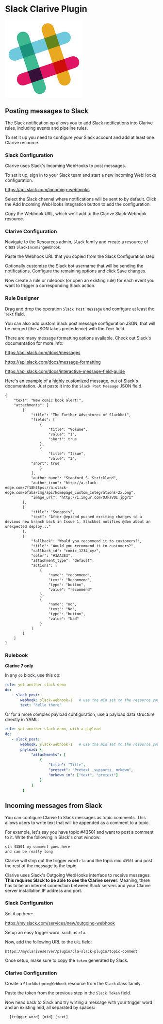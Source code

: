 # Slack Clarive Plugin

![Clarive Slack Plugin](public/icon/slack.png?raw=true "Clarive Slack Plugin")

## Posting messages to Slack

The Slack notification op allows you to add Slack notifications into Clarive
rules, including events and pipeline rules.

To set it up you need to configure your Slack account and add at least one
Clarive resource.

### Slack Configuration

Clarive uses Slack's Incoming WebHooks to post messages.

To set it up, sign in to your Slack team and start a new Incoming WebHooks
configuration.

https://api.slack.com/incoming-webhooks

Select the Slack channel where notifications will be sent to by default. Click
the Add Incoming WebHooks integration button to add the configuration.

Copy the Webhook URL, which we'll add to the Clarive Slack Webhook resource.

### Clarive Configuration

Navigate to the Resources admin, `Slack` family and create a resource of class
`SlackIncomingWebhook`.

Paste the Webhook URL that you copied from the Slack Configuration step.

Optionally customize the Slack bot username that will be sending the
notifications. Configure the remaining options and click Save changes.

Now create a rule or rulebook (or open an existing rule) for each event you
want to trigger a corresponding Slack action.

### Rule Designer

Drag and drop the operation `Slack Post Message` and configure at least the
`Text` field.

You can also add custom Slack post message configuration JSON, that will
be merged (the JSON takes precedence) with the `Text` field.

There are many message formatting options available. Check out
Slack's documentation for more info:

https://api.slack.com/docs/messages

https://api.slack.com/docs/message-formatting

https://api.slack.com/docs/interactive-message-field-guide

Here's an example of a highly customized message, out
of Slack's documentation. Just paste it into the `Slack Post Message` JSON field.

    {
        "text": "New comic book alert!",
        "attachments": [
            {
                "title": "The Further Adventures of Slackbot",
                "fields": [
                    {
                        "title": "Volume",
                        "value": "1",
                        "short": true
                    },
                    {
                        "title": "Issue",
                        "value": "3",
                "short": true
                    }
                ],
                "author_name": "Stanford S. Strickland",
                "author_icon": "http://a.slack-edge.com/7f18https://a.slack-edge.com/bfaba/img/api/homepage_custom_integrations-2x.png",
                "image_url": "http://i.imgur.com/OJkaVOI.jpg?1"
            },
            {
                "title": "Synopsis",
                "text": "After @episod pushed exciting changes to a devious new branch back in Issue 1, Slackbot notifies @don about an unexpected deploy..."
            },
            {
                "fallback": "Would you recommend it to customers?",
                "title": "Would you recommend it to customers?",
                "callback_id": "comic_1234_xyz",
                "color": "#3AA3E3",
                "attachment_type": "default",
                "actions": [
                    {
                        "name": "recommend",
                        "text": "Recommend",
                        "type": "button",
                        "value": "recommend"
                    },
                    {
                        "name": "no",
                        "text": "No",
                        "type": "button",
                        "value": "bad"
                    }
                ]
            }
        ]
    }

### Rulebook

**Clarive 7 only**

In any `do` block, use this op:

```yaml
rule: yet another slack demo
do:
   - slack_post:
       webhook: slack-webhook-1   # use the mid set to the resource you created
       text: "hello there"
```

Or for a more complex payload configuration, use a
payload data structure directly in YAML:

```yaml
rule: yet another slack demo, with a payload
do:
   - slack_post:
       webhook: slack-webhook-1   # use the mid set to the resource you created
       payload: {
            "attachments": [
                {
                    "title": "Title",
                    "pretext": "Pretext _supports_ mrkdwn",
                    "mrkdwn_in": ["text", "pretext"]
                }
            ]
        }
```

## Incoming messages from Slack

You can configure Clarive to Slack messages
as topic comments. This allows users to write text
that will be appended as a comment to a topic.

For example, let's say you have topic #43501
and want to post a comment to it. Write the following
in Slack's chat window:

    cla 43501 my comment goes here
    and can be really long

Clarive will strip out the trigger word `cla` and the
topic mid `43501` and post the rest of the message to
the topic.

Clarive uses Slack's Outgoing WebHooks interface to receive
messages. **This requires Slack to be able to see the
Clarive server**. Meaning, there has to be an internet
connection between Slack servers and your Clarive server
installation IP address and port.

### Slack Configuration

Set it up here:

https://my.slack.com/services/new/outgoing-webhook

Setup an easy trigger word, such as `cla`.


Now, add the following URL to the `URL` field:

    https://myclariveserver/plugin/cla-slack-plugin/topic-comment

Once setup, make sure to copy the `token` generated
by Slack.

### Clarive Configuration

Create a `SlackOutgoingWebhook` resource from the `Slack` class family.

Paste the token from the previous step in the `Slack Token` field.

Now head back to Slack and try writing a message with your trigger
word and an existing mid, all separated by spaces:

      [trigger_word] [mid] [text]

